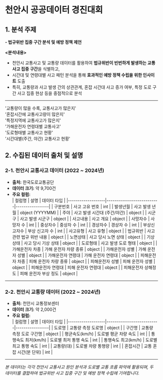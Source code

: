 # 천안시 공공데이터 경진대회 

## 1. 분석 주제

**- 법규위반 집중 구간 분석 및 예방 정책 제언**

**<분석내용>**

- 천안시 교통사고 및 교통량 데이터를 활용하여 **법규위반이 빈번하게 발생하는 교통사고 집중 구간**을 식별하고,  
- 시간대 및 연령대별 사고 패턴 분석을 통해 **효과적인 예방 정책 수립을 위한 인사이트** 도출  
- 특히, 교통량과 사고 발생 간의 상관관계, 혼잡 시간대 사고 증가 여부, 특정 도로 구간 사고 집중 현상 등을 중점적으로 분석

---


'교통량이 많을 수록, 교통사고가 많은지' <br>
'혼잡시간에 교통사고량이 많은지'  <br>
'특정지역에 교통사고가 많은지' <br>
'가해운전자 연령대별 교통사고' <br>
'도로형태별 교통사고 현황' <br>
'시간대별(주간, 야간) 교통사고 현황' <br>



## 2. 수집된 데이터 출처 및 설명

### 2-1. 천안시 교통사고 데이터 (2022 ~ 2024년)

- **출처:** 한국도로교통공단
- **데이터 크기:** 약 9,700건  
- **주요 컬럼:**  
  | 컬럼명            | 설명                      | 데이터 타입     |
  |-------------------|---------------------------|-----------------|
  | 구분번호           | 사고 고유 번호             | int             |
  | 발생년월           | 사고 발생 년월            | object (YYYYMM) |
  | 주야               | 사고 발생 시간대 (주간/야간) | object          |
  | 시군구             | 사고 발생 시군구           | object          |
  | 사고내용           | 사고 개요                 | object          |
  | 사망자수           | 사망자 수                 | int             |
  | 중상자수           | 중상자 수                 | int             |
  | 경상자수           | 경상자 수                 | int             |
  | 부상신고자수       | 부상 신고자 수            | int             |
  | 사고유형           | 사고 유형                 | object          |
  | 법규위반           | 사고 관련 법규 위반 내용   | object          |
  | 노면상태           | 사고 당시 노면 상태        | object          |
  | 기상상태           | 사고 당시 기상 상태        | object          |
  | 도로형태           | 사고 발생 도로 형태        | object          |
  | 가해운전자 차종     | 가해 운전자 차량 종류      | object          |
  | 가해운전자 성별     | 가해 운전자 성별          | object          |
  | 가해운전자 연령대   | 가해 운전자 연령대        | object          |
  | 피해운전자 차종     | 피해 운전자 차량 종류      | object          |
  | 피해운전자 성별     | 피해 운전자 성별          | object          |
  | 피해운전자 연령대   | 피해 운전자 연령대        | object          |
  | 피해운전자 상해정도 | 피해 운전자 부상 정도      | object          |

---

### 2-2. 천안시 교통량 데이터 (2022 ~ 2024년)

- **출처:** 천안시 교통정보센터
- **데이터 크기:** 약 2,000건  
- **주요 컬럼:**  
  | 컬럼명            | 설명                      | 데이터 타입     |
  |-------------------|---------------------------|-----------------|
  | 도로명             | 교통량 측정 도로명         | object          |
  | 구간명             | 교통량 측정 도로 구간명    | object          |
  | 평균속도(km/h)      | 도로별 평균 차량 속도      | int             |
  | 통행속도 최저(km/h)  | 도로별 최저 통행 속도      | int             |
  | 통행속도 최고(km/h)  | 도로별 최고 통행 속도      | int             |
  | 교통량(대)          | 도로별 차량 통행량         | int             |
  | 혼잡시간            | 교통 혼잡 시간(분 단위)    | int             |

---

*본 데이터는 각각 천안시 교통사고 원인 분석과 도로별 교통 흐름 파악에 활용되며, 두 데이터를 결합하여 법규위반 사고 집중 구간 및 예방 정책 수립에 기여합니다.*

